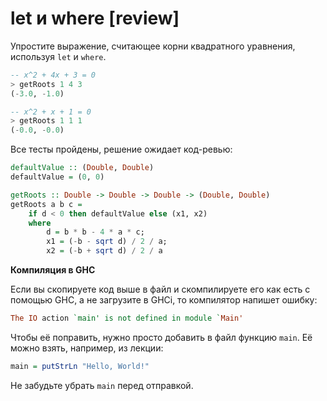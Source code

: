 # let и where [review]

Упростите выражение, считающее корни квадратного уравнения, используя `let` и `where`.

```hs
-- x^2 + 4x + 3 = 0
> getRoots 1 4 3
(-3.0, -1.0)

-- x^2 + x + 1 = 0
> getRoots 1 1 1
(-0.0, -0.0)
```

Все тесты пройдены, решение ожидает код-ревью:
```hs
defaultValue :: (Double, Double)
defaultValue = (0, 0)

getRoots :: Double -> Double -> Double -> (Double, Double)
getRoots a b c =
    if d < 0 then defaultValue else (x1, x2)
    where
        d = b * b - 4 * a * c;
        x1 = (-b - sqrt d) / 2 / a;
        x2 = (-b + sqrt d) / 2 / a
```

**Компиляция в GHC**

Если вы скопируете код выше в файл и скомпилируете его как есть с помощью GHC, а не загрузите в GHCi, то компилятор напишет ошибку:

```hs
The IO action `main' is not defined in module `Main'
```

Чтобы её поправить, нужно просто добавить в файл функцию `main`. Её можно взять, например, из лекции:

```hs
main = putStrLn "Hello, World!"
```

Не забудьте убрать `main` перед отправкой.
